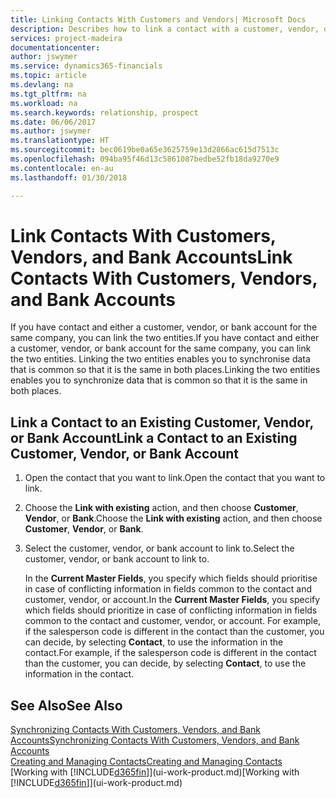 ```yaml
---
title: Linking Contacts With Customers and Vendors| Microsoft Docs
description: Describes how to link a contact with a customer, vendor, or bank account from the same company, so that you can synchronise common data.
services: project-madeira
documentationcenter: 
author: jswymer
ms.service: dynamics365-financials
ms.topic: article
ms.devlang: na
ms.tgt_pltfrm: na
ms.workload: na
ms.search.keywords: relationship, prospect
ms.date: 06/06/2017
ms.author: jswymer
ms.translationtype: HT
ms.sourcegitcommit: bec0619be0a65e3625759e13d2866ac615d7513c
ms.openlocfilehash: 094ba95f46d13c5861087bedbe52fb18da9270e9
ms.contentlocale: en-au
ms.lasthandoff: 01/30/2018

---
```

# <a name="link-contacts-with-customers-vendors-and-bank-accounts"></a><span data-ttu-id="3429f-103">Link Contacts With Customers, Vendors, and Bank Accounts</span><span class="sxs-lookup"><span data-stu-id="3429f-103">Link Contacts With Customers, Vendors, and Bank Accounts</span></span>
<span data-ttu-id="3429f-104">If you have contact and either a customer, vendor, or bank account for the same company, you can link the two entities.</span><span class="sxs-lookup"><span data-stu-id="3429f-104">If you have contact and either a customer, vendor, or bank account for the same company, you can link the two entities.</span></span> <span data-ttu-id="3429f-105">Linking the two entities enables you to synchronise data that is common so that it is the same in both places.</span><span class="sxs-lookup"><span data-stu-id="3429f-105">Linking the two entities enables you to synchronize data that is common so that it is the same in both places.</span></span>

## <a name="link-a-contact-to-an-existing-customer-vendor-or-bank-account"></a><span data-ttu-id="3429f-106">Link a Contact to an Existing Customer, Vendor, or Bank Account</span><span class="sxs-lookup"><span data-stu-id="3429f-106">Link a Contact to an Existing Customer, Vendor, or Bank Account</span></span>
1. <span data-ttu-id="3429f-107">Open the contact that you want to link.</span><span class="sxs-lookup"><span data-stu-id="3429f-107">Open the contact that you want to link.</span></span>
2. <span data-ttu-id="3429f-108">Choose the **Link with existing** action, and then choose **Customer**, **Vendor**, or **Bank**.</span><span class="sxs-lookup"><span data-stu-id="3429f-108">Choose the **Link with existing** action, and then choose **Customer**, **Vendor**, or **Bank**.</span></span>
3. <span data-ttu-id="3429f-109">Select the customer, vendor, or bank account to link to.</span><span class="sxs-lookup"><span data-stu-id="3429f-109">Select the customer, vendor, or bank account to link to.</span></span>

   <span data-ttu-id="3429f-110">In the **Current Master Fields**, you specify which fields should prioritise in case of conflicting information in fields common to the contact and customer, vendor, or account.</span><span class="sxs-lookup"><span data-stu-id="3429f-110">In the **Current Master Fields**, you specify which fields should prioritize in case of conflicting information in fields common to the contact and customer, vendor, or account.</span></span> <span data-ttu-id="3429f-111">For example, if the salesperson code is different in the contact than the customer, you can decide, by selecting **Contact**, to use the information in the contact.</span><span class="sxs-lookup"><span data-stu-id="3429f-111">For example, if the salesperson code is different in the contact than the customer, you can decide, by selecting **Contact**, to use the information in the contact.</span></span>

## <a name="see-also"></a><span data-ttu-id="3429f-112">See Also</span><span class="sxs-lookup"><span data-stu-id="3429f-112">See Also</span></span>
[<span data-ttu-id="3429f-113">Synchronizing Contacts With Customers, Vendors, and Bank Accounts</span><span class="sxs-lookup"><span data-stu-id="3429f-113">Synchronizing Contacts With Customers, Vendors, and Bank Accounts</span></span>](marketing-synchronize-contacts-customers-vendors-bank-accounts.md)  
[<span data-ttu-id="3429f-114">Creating and Managing Contacts</span><span class="sxs-lookup"><span data-stu-id="3429f-114">Creating and Managing Contacts</span></span>](marketing-contacts.md)  
<span data-ttu-id="3429f-115">[Working with [!INCLUDE[d365fin](includes/d365fin_md.md)]](ui-work-product.md)</span><span class="sxs-lookup"><span data-stu-id="3429f-115">[Working with [!INCLUDE[d365fin](includes/d365fin_md.md)]](ui-work-product.md)</span></span>  

